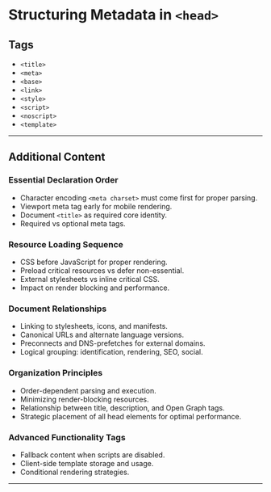 # Structuring Metadata in `<head>`

## Tags

+ `<title>`
+ `<meta>`
+ `<base>`
+ `<link>`
+ `<style>`
+ `<script>`
+ `<noscript>`
+ `<template>`

---

## Additional Content

### Essential Declaration Order

+ Character encoding `<meta charset>` must come first for proper parsing.
+ Viewport meta tag early for mobile rendering.
+ Document `<title>` as required core identity.
+ Required vs optional meta tags.

### Resource Loading Sequence

+ CSS before JavaScript for proper rendering.
+ Preload critical resources vs defer non-essential.
+ External stylesheets vs inline critical CSS.
+ Impact on render blocking and performance.

### Document Relationships

+ Linking to stylesheets, icons, and manifests.
+ Canonical URLs and alternate language versions.
+ Preconnects and DNS-prefetches for external domains.
+ Logical grouping: identification, rendering, SEO, social.

### Organization Principles

+ Order-dependent parsing and execution.
+ Minimizing render-blocking resources.
+ Relationship between title, description, and Open Graph tags.
+ Strategic placement of all head elements for optimal performance.

### Advanced Functionality Tags

+ Fallback content when scripts are disabled.
+ Client-side template storage and usage.
+ Conditional rendering strategies.

---
